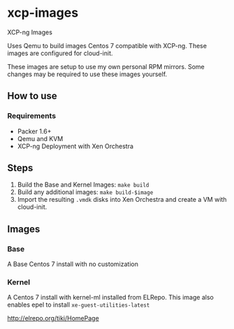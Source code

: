 # xcp-images
XCP-ng Images

Uses Qemu to build images Centos 7 compatible with XCP-ng. These images are configured 
for cloud-init.

These images are setup to use my own personal RPM mirrors. Some changes may be required to
use these images yourself.

## How to use

### Requirements

* Packer 1.6+
* Qemu and KVM
* XCP-ng Deployment with Xen Orchestra

## Steps

1. Build the Base and Kernel Images: `make build`
1. Build any additional images: `make build-$image`
1. Import the resulting `.vmdk` disks into Xen Orchestra and create a VM with cloud-init.

## Images

### Base

A Base Centos 7 install with no customization

### Kernel

A Centos 7 install with kernel-ml installed from ELRepo.
This image also enables epel to install `xe-guest-utilities-latest`

http://elrepo.org/tiki/HomePage

